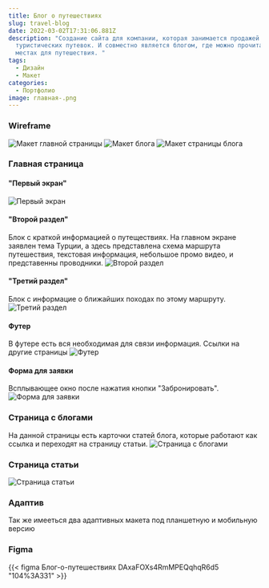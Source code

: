 ```yaml
---
title: Блог о путешествиях
slug: travel-blog
date: 2022-03-02T17:31:06.881Z
description: "Создание сайта для компании, которая занимается продажей
  туристических путевок. И совместно является блогом, где можно прочитать о
  местах для путешествия. "
tags:
  - Дизайн
  - Макет
categories:
  - Портфолио
image: главная-.png
---
```

### Wireframe

![Макет главной страницы](Главная_страница_макет.png) ![Макет блога](блог-макет.png) ![Макет страницы блога](Страница_блога_макет.png)

### Главная страница 

#### "Первый экран"
![Первый экран](главная-.png)

#### "Второй раздел"
Блок с краткой информацией о путеществиях. На главном экране заявлен тема Турции, а здесь представлена схема маршрута путешествия, текстовая информация, небольшое промо видео, и представенны проводники.
![Второй раздел](второй_сектор_.png)

#### "Третий раздел"
Блок с информацие о ближайших походах по этому маршруту.
![Третий раздел](расписание.png)

#### Футер
В футере есть вся необходимая для связи информация. Ссылки на другие страницы 
![Футер](футер.png)

#### Форма для заявки 
Всплывающее окно после нажатия кнопки "Забронировать".
![Форма для заявки ](форма_сбора.png)

### Страница с блогами
На данной страницы есть карточки статей блога, которые работают как ссылка и переходят на страницу статьи.
![Страница с блогами](блог.png)

### Страница статьи
![Страница статьи](страница_блога.png)

### Адаптив
Так же имееться два адаптивных макета под планшетную и мобильную версию

### Figma
{{< figma Блог-о-путешествиях DAxaFOXs4RmMPEQqhqR6d5 "104%3A331" >}}